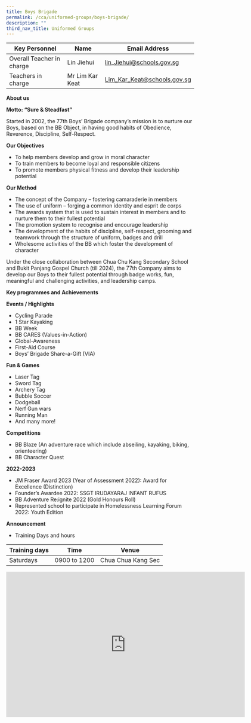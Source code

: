 ```yaml
---
title: Boys Brigade
permalink: /cca/uniformed-groups/boys-brigade/
description: ""
third_nav_title: Uniformed Groups
---
```

| Key Personnel 	| Name 	| Email Address 	|
|---	|---	|---	|
| Overall Teacher in charge	| Lin Jiehui 	| [lin_Jiehui@schools.gov.sg](mailto:lin_Jiehui@schools.gov.sg)	|
| Teachers in charge	| Mr Lim Kar Keat 	| [Lim_Kar_Keat@schools.gov.sg](mailto:Lim_Kar_Keat@schools.gov.sg)	|

**About us**

**Motto: “Sure &amp; Steadfast”**

Started in 2002, the 77th Boys’ Brigade company’s mission is to nurture our Boys, based on the BB Object, in having good habits of Obedience, Reverence, Discipline, Self-Respect. 

**Our Objectives**

* To help members develop and grow in moral character 
* To train members to become loyal and responsible citizens 
* To promote members physical fitness and develop their leadership potential


**Our Method**

* The concept of the Company – fostering camaraderie in members
* The use of uniform – forging a common identity and esprit de corps
* The awards system that is used to sustain interest in members and to nurture them to their fullest potential
* The promotion system to recognise and encourage leadership
* The development of the habits of discipline, self-respect, grooming and teamwork through the structure of uniform, badges and drill
* Wholesome activities of the BB which foster the development of character


Under the close collaboration between Chua Chu Kang Secondary School and Bukit Panjang Gospel Church (till 2024), the 77th Company aims to develop our Boys to their fullest potential through badge works, fun, meaningful and challenging activities, and leadership camps.   

**Key programmes and Achievements**

**Events / Highlights**

* Cycling Parade
* 1 Star Kayaking
* BB Week 
* BB CARES (Values-in-Action)
* Global-Awareness
* First-Aid Course
* Boys’ Brigade Share-a-Gift (VIA)


**Fun &amp; Games**

* Laser Tag
* Sword Tag
* Archery Tag
* Bubble Soccer
* Dodgeball
* Nerf Gun wars
* Running Man
* And many more!

**Competitions**

* BB Blaze (An adventure race which include abseiling, kayaking, biking, orienteering)
* BB Character Quest

**2022-2023**

* JM Fraser Award 2023 (Year of Assessment 2022): Award for Excellence (Distinction)
* Founder’s Awardee 2022: SSGT IRUDAYARAJ INFANT RUFUS
* BB Adventure Re:ignite 2022 (Gold Honours Roll)
* Represented school to participate in Homelessness Learning Forum 2022: Youth Edition

**Announcement** 

* Training Days and hours

|Training days	| Time	| Venue	|
|---	|---	|---	|
| Saturdays	| 0900 to 1200	| Chua Chua Kang Sec |



<iframe src="https://docs.google.com/presentation/d/e/2PACX-1vRMlw6tb3yi1ZcPYG7DcQ-nEpPcKllm7yPASPT2eNkTdhc_tC4L7LRFbqDDYE-luw/embed?start=true&amp;loop=true&amp;delayms=3000" frameborder="0" width="640" height="389" allowfullscreen="true"></iframe>